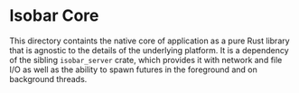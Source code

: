 # Isobar Core

This directory containts the native core of application as a pure Rust library that is agnostic to the details of the underlying platform. It is a dependency of the sibling `isobar_server` crate, which provides it with network and file I/O as well as the ability to spawn futures in the foreground and on background threads.
